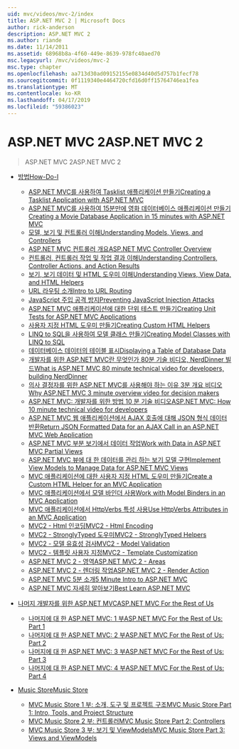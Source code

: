 ```yaml
---
uid: mvc/videos/mvc-2/index
title: ASP.NET MVC 2 | Microsoft Docs
author: rick-anderson
description: ASP.NET MVC 2
ms.author: riande
ms.date: 11/14/2011
ms.assetid: 68968b8a-4f60-449e-8639-978fc40aed70
msc.legacyurl: /mvc/videos/mvc-2
msc.type: chapter
ms.openlocfilehash: aa713d30ad09152155e0834d40d5d757b1fecf78
ms.sourcegitcommit: 0f1119340e4464720cfd16d0ff15764746ea1fea
ms.translationtype: MT
ms.contentlocale: ko-KR
ms.lasthandoff: 04/17/2019
ms.locfileid: "59386023"
---
```

# <a name="aspnet-mvc-2"></a><span data-ttu-id="e9a00-103">ASP.NET MVC 2</span><span class="sxs-lookup"><span data-stu-id="e9a00-103">ASP.NET MVC 2</span></span>

> <span data-ttu-id="e9a00-104">ASP.NET MVC 2</span><span class="sxs-lookup"><span data-stu-id="e9a00-104">ASP.NET MVC 2</span></span>


- [<span data-ttu-id="e9a00-105">방법</span><span class="sxs-lookup"><span data-stu-id="e9a00-105">How-Do-I</span></span>](how-do-i/index.md)

    - [<span data-ttu-id="e9a00-106">ASP.NET MVC를 사용하여 Tasklist 애플리케이션 만들기</span><span class="sxs-lookup"><span data-stu-id="e9a00-106">Creating a Tasklist Application with ASP.NET MVC</span></span>](how-do-i/creating-a-tasklist-application-with-aspnet-mvc.md)
    - [<span data-ttu-id="e9a00-107">ASP.NET MVC를 사용하여 15분만에 영화 데이터베이스 애플리케이션 만들기</span><span class="sxs-lookup"><span data-stu-id="e9a00-107">Creating a Movie Database Application in 15 minutes with ASP.NET MVC</span></span>](how-do-i/creating-a-movie-database-application-in-15-minutes-with-aspnet-mvc.md)
    - [<span data-ttu-id="e9a00-108">모델, 보기 및 컨트롤러 이해</span><span class="sxs-lookup"><span data-stu-id="e9a00-108">Understanding Models, Views, and Controllers</span></span>](how-do-i/understanding-models-views-and-controllers.md)
    - [<span data-ttu-id="e9a00-109">ASP.NET MVC 컨트롤러 개요</span><span class="sxs-lookup"><span data-stu-id="e9a00-109">ASP.NET MVC Controller Overview</span></span>](how-do-i/aspnet-mvc-controller-overview.md)
    - [<span data-ttu-id="e9a00-110">컨트롤러, 컨트롤러 작업 및 작업 결과 이해</span><span class="sxs-lookup"><span data-stu-id="e9a00-110">Understanding Controllers, Controller Actions, and Action Results</span></span>](how-do-i/understanding-controllers-controller-actions-and-action-results.md)
    - [<span data-ttu-id="e9a00-111">보기, 보기 데이터 및 HTML 도우미 이해</span><span class="sxs-lookup"><span data-stu-id="e9a00-111">Understanding Views, View Data, and HTML Helpers</span></span>](how-do-i/understanding-views-view-data-and-html-helpers.md)
    - [<span data-ttu-id="e9a00-112">URL 라우팅 소개</span><span class="sxs-lookup"><span data-stu-id="e9a00-112">Intro to URL Routing</span></span>](how-do-i/an-introduction-to-url-routing.md)
    - [<span data-ttu-id="e9a00-113">JavaScript 주입 공격 방지</span><span class="sxs-lookup"><span data-stu-id="e9a00-113">Preventing JavaScript Injection Attacks</span></span>](how-do-i/preventing-javascript-injection-attacks.md)
    - [<span data-ttu-id="e9a00-114">ASP.NET MVC 애플리케이션에 대한 단위 테스트 만들기</span><span class="sxs-lookup"><span data-stu-id="e9a00-114">Creating Unit Tests for ASP.NET MVC Applications</span></span>](how-do-i/creating-unit-tests-for-aspnet-mvc-applications.md)
    - [<span data-ttu-id="e9a00-115">사용자 지정 HTML 도우미 만들기</span><span class="sxs-lookup"><span data-stu-id="e9a00-115">Creating Custom HTML Helpers</span></span>](how-do-i/creating-custom-html-helpers.md)
    - [<span data-ttu-id="e9a00-116">LINQ to SQL을 사용하여 모델 클래스 만들기</span><span class="sxs-lookup"><span data-stu-id="e9a00-116">Creating Model Classes with LINQ to SQL</span></span>](how-do-i/creating-model-classes-with-linq-to-sql.md)
    - [<span data-ttu-id="e9a00-117">데이터베이스 데이터의 테이블 표시</span><span class="sxs-lookup"><span data-stu-id="e9a00-117">Displaying a Table of Database Data</span></span>](how-do-i/displaying-a-table-of-database-data.md)
    - [<span data-ttu-id="e9a00-118">개발자를 위한 ASP.NET MVC란 무엇인가 80분 기술 비디오, NerdDinner 빌드</span><span class="sxs-lookup"><span data-stu-id="e9a00-118">What is ASP.NET MVC 80 minute technical video for developers, building NerdDinner</span></span>](how-do-i/what-is-aspnet-mvc-80-minute-technical-video-for-developers-building-nerddinner.md)
    - [<span data-ttu-id="e9a00-119">의사 결정자를 위한 ASP.NET MVC를 사용해야 하는 이유 3분 개요 비디오</span><span class="sxs-lookup"><span data-stu-id="e9a00-119">Why ASP.NET MVC 3 minute overview video for decision makers</span></span>](how-do-i/why-aspnet-mvc-3-minute-overview-video-for-decision-makers.md)
    - [<span data-ttu-id="e9a00-120">ASP.NET MVC: 개발자를 위한 방법 10 분 기술 비디오</span><span class="sxs-lookup"><span data-stu-id="e9a00-120">ASP.NET MVC: How 10 minute technical video for developers</span></span>](how-do-i/aspnet-mvc-how-10-minute-technical-video-for-developers.md)
    - [<span data-ttu-id="e9a00-121">ASP.NET MVC 웹 애플리케이션에서 AJAX 호출에 대해 JSON 형식 데이터 반환</span><span class="sxs-lookup"><span data-stu-id="e9a00-121">Return JSON Formatted Data for an AJAX Call in an ASP.NET MVC Web Application</span></span>](how-do-i/how-do-i-return-json-formatted-data-for-an-ajax-call-in-an-aspnet-mvc-web-application.md)
    - [<span data-ttu-id="e9a00-122">ASP.NET MVC 부분 보기에서 데이터 작업</span><span class="sxs-lookup"><span data-stu-id="e9a00-122">Work with Data in ASP.NET MVC Partial Views</span></span>](how-do-i/how-do-i-work-with-data-in-aspnet-mvc-partial-views.md)
    - [<span data-ttu-id="e9a00-123">ASP.NET MVC 뷰에 대 한 데이터를 관리 하는 보기 모델 구현</span><span class="sxs-lookup"><span data-stu-id="e9a00-123">Implement View Models to Manage Data for ASP.NET MVC Views</span></span>](how-do-i/how-do-i-implement-view-models-to-manage-data-for-aspnet-mvc-views.md)
    - [<span data-ttu-id="e9a00-124">MVC 애플리케이션에 대한 사용자 지정 HTML 도우미 만들기</span><span class="sxs-lookup"><span data-stu-id="e9a00-124">Create a Custom HTML Helper for an MVC Application</span></span>](how-do-i/how-do-i-create-a-custom-html-helper-for-an-mvc-application.md)
    - [<span data-ttu-id="e9a00-125">MVC 애플리케이션에서 모델 바인더 사용</span><span class="sxs-lookup"><span data-stu-id="e9a00-125">Work with Model Binders in an MVC Application</span></span>](how-do-i/how-do-i-work-with-model-binders-in-an-mvc-application.md)
    - [<span data-ttu-id="e9a00-126">MVC 애플리케이션에서 HttpVerbs 특성 사용</span><span class="sxs-lookup"><span data-stu-id="e9a00-126">Use HttpVerbs Attributes in an MVC Application</span></span>](how-do-i/how-do-i-use-httpverbs-attributes-in-an-mvc-application.md)
    - [<span data-ttu-id="e9a00-127">MVC2 - Html 인코딩</span><span class="sxs-lookup"><span data-stu-id="e9a00-127">MVC2 - Html Encoding</span></span>](how-do-i/mvc2-html-encoding.md)
    - [<span data-ttu-id="e9a00-128">MVC2 - StronglyTyped 도우미</span><span class="sxs-lookup"><span data-stu-id="e9a00-128">MVC2 - StronglyTyped Helpers</span></span>](how-do-i/mvc2-stronglytyped-helpers.md)
    - [<span data-ttu-id="e9a00-129">MVC2 - 모델 유효성 검사</span><span class="sxs-lookup"><span data-stu-id="e9a00-129">MVC2 - Model Validation</span></span>](how-do-i/mvc2-model-validation.md)
    - [<span data-ttu-id="e9a00-130">MVC2 - 템플릿 사용자 지정</span><span class="sxs-lookup"><span data-stu-id="e9a00-130">MVC2 - Template Customization</span></span>](how-do-i/mvc2-template-customization.md)
    - [<span data-ttu-id="e9a00-131">ASP.NET MVC 2 - 영역</span><span class="sxs-lookup"><span data-stu-id="e9a00-131">ASP.NET MVC 2 - Areas</span></span>](how-do-i/aspnet-mvc-2-areas.md)
    - [<span data-ttu-id="e9a00-132">ASP.NET MVC 2 - 렌더링 작업</span><span class="sxs-lookup"><span data-stu-id="e9a00-132">ASP.NET MVC 2 - Render Action</span></span>](how-do-i/aspnet-mvc-2-render-action.md)
    - [<span data-ttu-id="e9a00-133">ASP.NET MVC 5분 소개</span><span class="sxs-lookup"><span data-stu-id="e9a00-133">5 Minute Intro to ASP.NET MVC</span></span>](how-do-i/5-minute-introduction-to-aspnet-mvc.md)
    - [<span data-ttu-id="e9a00-134">ASP.NET MVC 자세히 알아보기</span><span class="sxs-lookup"><span data-stu-id="e9a00-134">Best Learn ASP.NET MVC</span></span>](how-do-i/how-to-best-learn-asp-net-mvc.md)
- [<span data-ttu-id="e9a00-135">나머지 개발자를 위한 ASP.NET MVC</span><span class="sxs-lookup"><span data-stu-id="e9a00-135">ASP.NET MVC For the Rest of Us</span></span>](aspnet-mvc-for-the-rest-of-us/index.md)

    - [<span data-ttu-id="e9a00-136">나머지에 대 한 ASP.NET MVC: 1 부</span><span class="sxs-lookup"><span data-stu-id="e9a00-136">ASP.NET MVC For the Rest of Us: Part 1</span></span>](aspnet-mvc-for-the-rest-of-us/aspnet-mvc-for-the-rest-of-us-part-1.md)
    - [<span data-ttu-id="e9a00-137">나머지에 대 한 ASP.NET MVC: 2 부</span><span class="sxs-lookup"><span data-stu-id="e9a00-137">ASP.NET MVC For the Rest of Us: Part 2</span></span>](aspnet-mvc-for-the-rest-of-us/aspnet-mvc-for-the-rest-of-us-part-2.md)
    - [<span data-ttu-id="e9a00-138">나머지에 대 한 ASP.NET MVC: 3 부</span><span class="sxs-lookup"><span data-stu-id="e9a00-138">ASP.NET MVC For the Rest of Us: Part 3</span></span>](aspnet-mvc-for-the-rest-of-us/aspnet-mvc-for-the-rest-of-us-part-3.md)
    - [<span data-ttu-id="e9a00-139">나머지에 대 한 ASP.NET MVC: 4 부</span><span class="sxs-lookup"><span data-stu-id="e9a00-139">ASP.NET MVC For the Rest of Us: Part 4</span></span>](aspnet-mvc-for-the-rest-of-us/aspnet-mvc-for-the-rest-of-us-part-4.md)
- [<span data-ttu-id="e9a00-140">Music Store</span><span class="sxs-lookup"><span data-stu-id="e9a00-140">Music Store</span></span>](music-store/index.md)

    - [<span data-ttu-id="e9a00-141">MVC Music Store 1 부: 소개, 도구 및 프로젝트 구조</span><span class="sxs-lookup"><span data-stu-id="e9a00-141">MVC Music Store Part 1: Intro, Tools, and Project Structure</span></span>](music-store/mvc-music-store-part-1-intro-tools-and-project-structure.md)
    - [<span data-ttu-id="e9a00-142">MVC Music Store 2 부: 컨트롤러</span><span class="sxs-lookup"><span data-stu-id="e9a00-142">MVC Music Store Part 2: Controllers</span></span>](music-store/mvc-music-store-part-2-controllers.md)
    - [<span data-ttu-id="e9a00-143">MVC Music Store 3 부: 보기 및 ViewModels</span><span class="sxs-lookup"><span data-stu-id="e9a00-143">MVC Music Store Part 3: Views and ViewModels</span></span>](music-store/mvc-music-store-part-3-views-and-viewmodels.md)
